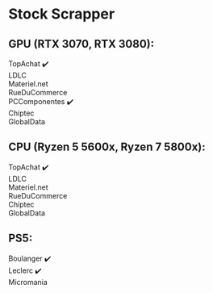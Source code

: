 # Stock Scrapper

## GPU (RTX 3070, RTX 3080):

TopAchat ✔️<br />
LDLC<br />
Materiel.net<br />
RueDuCommerce<br />
PCComponentes ✔️<br />
Chiptec<br />
GlobalData<br />

## CPU (Ryzen 5 5600x, Ryzen 7 5800x):

TopAchat ✔️<br />
LDLC<br />
Materiel.net<br />
RueDuCommerce<br />
Chiptec<br />
GlobalData<br />

## PS5:

Boulanger ✔️<br />
Leclerc ✔️<br />
Micromania<br />

